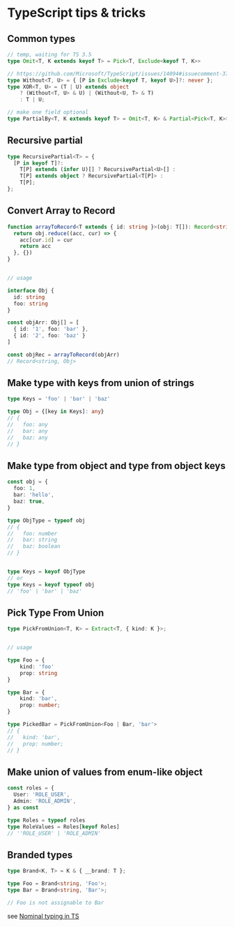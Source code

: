 # TypeScript tips & tricks

## Common types

```typescript
// temp, waiting for TS 3.5
type Omit<T, K extends keyof T> = Pick<T, Exclude<keyof T, K>>

// https://github.com/Microsoft/TypeScript/issues/14094#issuecomment-373782604
type Without<T, U> = { [P in Exclude<keyof T, keyof U>]?: never };
type XOR<T, U> = (T | U) extends object 
    ? (Without<T, U> & U) | (Without<U, T> & T) 
    : T | U;

// make one field optional 
type PartialBy<T, K extends keyof T> = Omit<T, K> & Partial<Pick<T, K>>
```

## Recursive partial
```typescript
type RecursivePartial<T> = {
  [P in keyof T]?:
    T[P] extends (infer U)[] ? RecursivePartial<U>[] :
    T[P] extends object ? RecursivePartial<T[P]> :
    T[P];
};
```


## Convert Array to Record

```typescript
function arrayToRecord<T extends { id: string }>(obj: T[]): Record<string, T> {
  return obj.reduce((acc, cur) => {
    acc[cur.id] = cur
    return acc
  }, {})
}


// usage

interface Obj {
  id: string
  foo: string
}

const objArr: Obj[] = [
  { id: '1', foo: 'bar' },
  { id: '2', foo: 'baz' }
]

const objRec = arrayToRecord(objArr)
// Record<string, Obj>
```

## Make type with keys from union of strings
```typescript
type Keys = 'foo' | 'bar' | 'baz'

type Obj = {[key in Keys]: any}
// {
//   foo: any
//   bar: any
//   baz: any
// }
```


## Make type from object and type from object keys
```typescript
const obj = {
  foo: 1,
  bar: 'hello',
  baz: true,
}

type ObjType = typeof obj
// {
//   foo: number
//   bar: string
//   baz: boolean
// }


type Keys = keyof ObjType
// or
type Keys = keyof typeof obj
// 'foo' | 'bar' | 'baz'
```


## Pick Type From Union
```typescript
type PickFromUnion<T, K> = Extract<T, { kind: K }>;


// usage

type Foo = {
    kind: 'foo'
    prop: string
}

type Bar = {
    kind: 'bar',
    prop: number;
}

type PickedBar = PickFromUnion<Foo | Bar, 'bar'>
// {
//   kind: 'bar',
//   prop: number;
// }
``` 


## Make union of values from enum-like object
```typescript
const roles = {
  User: 'ROLE_USER',
  Admin: 'ROLE_ADMIN',
} as const

type Roles = typeof roles
type RoleValues = Roles[keyof Roles]
// ''ROLE_USER' | 'ROLE_ADMIN'
```


## Branded types
```typescript
type Brand<K, T> = K & { __brand: T };

type Foo = Brand<string, 'Foo'>;
type Bar = Brand<string, 'Bar'>;

// Foo is not assignable to Bar
```
see [Nominal typing in TS](https://michalzalecki.com/nominal-typing-in-typescript/)

